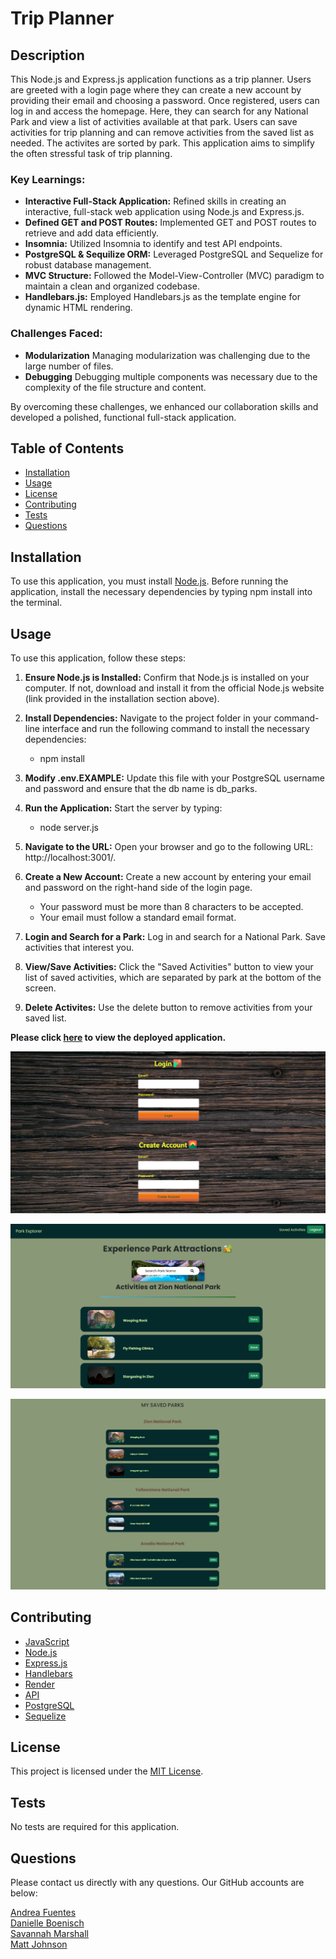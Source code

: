 # Trip Planner

## Description
This Node.js and Express.js application functions as a trip planner. Users are greeted with a login page where they can create a new account by providing their email and choosing a password. Once registered, users can log in and access the homepage. Here, they can search for any National Park and view a list of activities available at that park. Users can save activities for trip planning and can remove activities from the saved list as needed. The activites are sorted by park. This application aims to simplify the often stressful task of trip planning.

### Key Learnings:
* **Interactive Full-Stack Application:** Refined skills in creating an interactive, full-stack web application using Node.js and Express.js.
* **Defined GET and POST Routes:** Implemented GET and POST routes to retrieve and add data efficiently.
* **Insomnia:** Utilized Insomnia to identify and test API endpoints.
* **PostgreSQL & Sequilize ORM:** Leveraged PostgreSQL and Sequelize for robust database management.
* **MVC Structure:** Followed the Model-View-Controller (MVC) paradigm to maintain a clean and organized codebase.
* **Handlebars.js:** Employed Handlebars.js as the template engine for dynamic HTML rendering.

### Challenges Faced:
* **Modularization** Managing modularization was challenging due to the large number of files.
* **Debugging** Debugging multiple components was necessary due to the complexity of the file structure and content.

By overcoming these challenges, we enhanced our collaboration skills and developed a polished, functional full-stack application.

## Table of Contents
  
- [Installation](#installation)
- [Usage](#usage)
- [License](#license)
- [Contributing](#contributing)
- [Tests](#tests)
- [Questions](#questions)

## Installation
To use this application, you must install [Node.js](https://nodejs.org/en). Before running the application, install the necessary dependencies by typing npm install into the terminal.

## Usage

To use this application, follow these steps:

1. **Ensure Node.js is Installed:**  Confirm that Node.js is installed on your computer. If not, download and install it from the official Node.js website (link provided in the installation section above).

2. **Install Dependencies:** Navigate to the project folder in your command-line interface and run the following command to install the necessary dependencies:
   * npm install 
3. **Modify .env.EXAMPLE:** Update this file with your PostgreSQL username and password and ensure that the db name is db_parks.

4. **Run the Application:** Start the server by typing:
   * node server.js

5. **Navigate to the URL:** Open your browser and go to the following URL: http://localhost:3001/.

6. **Create a New Account:** Create a new account by entering your email and password on the right-hand side of the login page.
    * Your password must be more than 8 characters to be accepted.
    * Your email must follow a standard email format.

7. **Login and Search for a Park:**  Log in and search for a National Park. Save activities that interest you.

8. **View/Save Activities:** Click the "Saved Activities" button to view your list of saved activities, which are separated by park at the bottom of the screen.

9. **Delete Activites:** Use the delete button to remove activities from your saved list.


**Please click [here](https://trip-planner-1cxc.onrender.com/login) to view the deployed application.**


![screenshot of login page](https://github.com/savannahmarshall/Trip-Planner/blob/main/assets/login-screenshot.png)

![screenshot of homepage](https://github.com/savannahmarshall/Trip-Planner/blob/main/assets/search-screenshot.png)

![screenshot of saved activites](https://github.com/savannahmarshall/Trip-Planner/blob/main/assets/saved-screenshot.png)




## Contributing
* [JavaScript](https://www.javascript.com/)
* [Node.js](https://nodejs.org/en)
* [Express.js](https://jestjs.io/)
* [Handlebars](https://handlebarsjs.com/guide/)
* [Render](https://dashboard.render.com/)
* [API](https://www.nps.gov/subjects/developer/api-documentation.htm#/activities/getActivities)
* [PostgreSQL](https://www.postgresql.org/)
* [Sequelize](https://sequelize.org/)

## License
This project is licensed under the [MIT License](https://opensource.org/license/MIT). 

## Tests
No tests are required for this application.

## Questions
Please contact us directly with any questions. Our GitHub accounts are below:

[Andrea Fuentes](https://github.com/dreyuhh) <br/>
[Danielle Boenisch](https://github.com/danielleboe) <br/>
[Savannah Marshall](https://github.com/savannahmarshall) <br/>
[Matt Johnson](https://github.com/MattAJ26)
